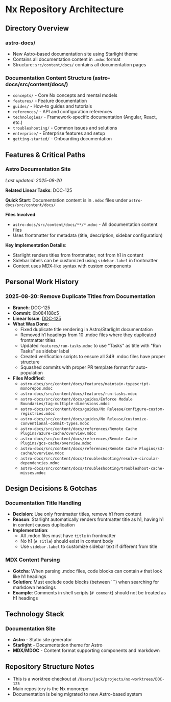 # Nx Repository Architecture

## Directory Overview

### astro-docs/
- New Astro-based documentation site using Starlight theme
- Contains all documentation content in `.mdoc` format
- Structure: `src/content/docs/` contains all documentation pages

### Documentation Content Structure (astro-docs/src/content/docs/)
- `concepts/` - Core Nx concepts and mental models
- `features/` - Feature documentation
- `guides/` - How-to guides and tutorials
- `references/` - API and configuration references
- `technologies/` - Framework-specific documentation (Angular, React, etc.)
- `troubleshooting/` - Common issues and solutions
- `enterprise/` - Enterprise features and setup
- `getting-started/` - Onboarding documentation

## Features & Critical Paths

### Astro Documentation Site
*Last updated: 2025-08-20*

**Related Linear Tasks**: DOC-125

**Quick Start**: Documentation content is in `.mdoc` files under `astro-docs/src/content/docs/`

**Files Involved**:
- `astro-docs/src/content/docs/**/*.mdoc` - All documentation content files
- Uses frontmatter for metadata (title, description, sidebar configuration)

**Key Implementation Details**:
- Starlight renders titles from frontmatter, not from h1 in content
- Sidebar labels can be customized using `sidebar.label` in frontmatter
- Content uses MDX-like syntax with custom components

## Personal Work History

### 2025-08-20: Remove Duplicate Titles from Documentation
- **Branch**: DOC-125
- **Commit**: 6b084188c5
- **Linear Issue**: [DOC-125](https://linear.app/nxdev/issue/DOC-125/remove-duplicate-titles)
- **What Was Done**:
  - Fixed duplicate title rendering in Astro/Starlight documentation
  - Removed h1 headings from 10 .mdoc files where they duplicated frontmatter titles
  - Updated `features/run-tasks.mdoc` to use "Tasks" as title with "Run Tasks" as sidebar label
  - Created verification scripts to ensure all 349 .mdoc files have proper structure
  - Squashed commits with proper PR template format for auto-population
- **Files Modified**:
  - `astro-docs/src/content/docs/features/maintain-typescript-monorepos.mdoc`
  - `astro-docs/src/content/docs/features/run-tasks.mdoc`
  - `astro-docs/src/content/docs/guides/Enforce Module Boundaries/tag-multiple-dimensions.mdoc`
  - `astro-docs/src/content/docs/guides/Nx Release/configure-custom-registries.mdoc`
  - `astro-docs/src/content/docs/guides/Nx Release/customize-conventional-commit-types.mdoc`
  - `astro-docs/src/content/docs/references/Remote Cache Plugins/azure-cache/overview.mdoc`
  - `astro-docs/src/content/docs/references/Remote Cache Plugins/gcs-cache/overview.mdoc`
  - `astro-docs/src/content/docs/references/Remote Cache Plugins/s3-cache/overview.mdoc`
  - `astro-docs/src/content/docs/troubleshooting/resolve-circular-dependencies.mdoc`
  - `astro-docs/src/content/docs/troubleshooting/troubleshoot-cache-misses.mdoc`

## Design Decisions & Gotchas

### Documentation Title Handling
- **Decision**: Use only frontmatter titles, remove h1 from content
- **Reason**: Starlight automatically renders frontmatter title as h1, having h1 in content causes duplication
- **Implementation**: 
  - All .mdoc files must have `title` in frontmatter
  - No h1 (`# Title`) should exist in content body
  - Use `sidebar.label` to customize sidebar text if different from title

### MDX Content Parsing
- **Gotcha**: When parsing .mdoc files, code blocks can contain `#` that look like h1 headings
- **Solution**: Must exclude code blocks (between ```) when searching for markdown headings
- **Example**: Comments in shell scripts (`# comment`) should not be treated as h1 headings

## Technology Stack

### Documentation Site
- **Astro** - Static site generator
- **Starlight** - Documentation theme for Astro
- **MDX/MDOC** - Content format supporting components and markdown

## Repository Structure Notes

- This is a worktree checkout at `/Users/jack/projects/nx-worktrees/DOC-125`
- Main repository is the Nx monorepo
- Documentation is being migrated to new Astro-based system